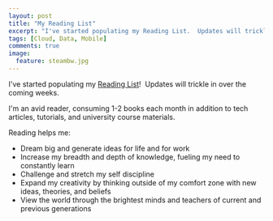```yaml
---
layout: post
title: "My Reading List"
excerpt: "I've started populating my Reading List.  Updates will trickle in over the coming weeks."
tags: [Cloud, Data, Mobile]
comments: true
image:
  feature: steambw.jpg
---
```


I've started populating my <a href="http://donnemartin.com/reading-list/" target="_blank">Reading List</a>!  Updates will trickle in over the coming weeks.

I'm an avid reader, consuming 1-2 books each month in addition to tech articles, tutorials, and university course materials.

Reading helps me:

* Dream big and generate ideas for life and for work
* Increase my breadth and depth of knowledge, fueling my need to constantly learn
* Challenge and stretch my self discipline
* Expand my creativity by thinking outside of my comfort zone with new ideas, theories, and beliefs
* View the world through the brightest minds and teachers of current and previous generations